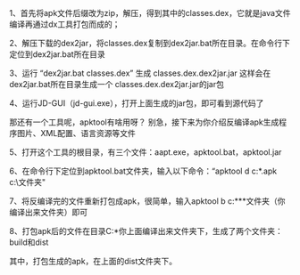 1、首先将apk文件后缀改为zip，解压，得到其中的classes.dex，它就是java文件编译再通过dx工具打包而成的；

2、解压下载的dex2jar，将classes.dex复制到dex2jar.bat所在目录。在命令行下定位到dex2jar.bat所在目录

3、运行
	“dex2jar.bat classes.dex”
   生成
	classes.dex.dex2jar.jar
   这样会在dex2jar.bat所在目录生成一个 classes.dex.dex2jar.jar的jar包

4、运行JD-GUI（jd-gui.exe），打开上面生成的jar包，即可看到源代码了
 
那还有一个工具呢，apktool有啥用呀？ 别急，接下来为你介绍反编译apk生成程序图片、XML配置、语言资源等文件

5、打开这个工具的根目录，有三个文件：aapt.exe，apktool.bat，apktool.jar

6、在命令行下定位到apktool.bat文件夹，输入以下命令：“apktool d c:\*.apk c:\文件夹"

7、将反编译完的文件重新打包成apk，很简单，输入apktool b c:\***文件夹（你编译出来文件夹）即可

8、打包apk后的文件在目录C:\*你上面编译出来文件夹下，生成了两个文件夹：build和dist

   其中，打包生成的apk，在上面的dist文件夹下。

